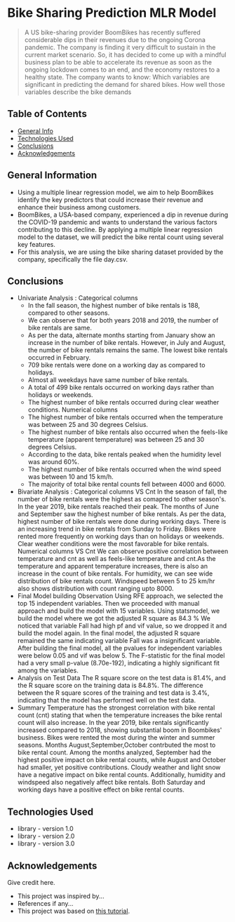 # Bike Sharing Prediction MLR Model
> A US bike-sharing provider BoomBikes has recently suffered considerable dips in their revenues due to the ongoing Corona pandemic. The company is finding it very difficult to sustain in the current market scenario. So, it has decided to come up with a mindful business plan to be able to accelerate its revenue as soon as the ongoing lockdown comes to an end, and the economy restores to a healthy state.
> The company wants to know:
Which variables are significant in predicting the demand for shared bikes.
How well those variables describe the bike demands


## Table of Contents
* [General Info](#general-information)
* [Technologies Used](#technologies-used)
* [Conclusions](#conclusions)
* [Acknowledgements](#acknowledgements)

<!-- You can include any other section that is pertinent to your problem -->

## General Information
- Using a multiple linear regression model, we aim to help BoomBikes identify the key predictors that could increase their revenue and enhance their business among customers.
- BoomBikes, a USA-based company, experienced a dip in revenue during the COVID-19 pandemic and wants to understand the various factors contributing to this decline. By applying a multiple linear regression model to the dataset, we will predict the bike rental count using several key features.
- For this analysis, we are using the bike sharing dataset provided by the company, specifically the file day.csv.
<!-- You don't have to answer all the questions - just the ones relevant to your project. -->

## Conclusions
- Univariate Analysis :
  Categorical columns
    - In the fall season, the highest number of bike rentals is 188, compared to other seasons.
    - We can observe that for both years 2018 and 2019, the number of bike rentals are same.
    - As per the data, alternate months starting from January show an increase in the number of bike rentals. However, in July and August, the number of bike rentals remains the same. The lowest bike rentals   
    occurred in February.
    - 709 bike rentals were done on a working day as compared to holidays.
    - Almost all weekdays have same number of bike rentals.
    - A total of 499 bike rentals occurred on working days rather than holidays or weekends.
    - The highest number of bike rentals occurred during clear weather conditions.
  Numerical columns
    - The highest number of bike rentals occurred when the temperature was between 25 and 30 degrees Celsius.
    - The highest number of bike rentals also occurred when the feels-like temperature (apparent temperature) was between 25 and 30 degrees Celsius.
    - According to the data, bike rentals peaked when the humidity level was around 60%.
    - The highest number of bike rentals occurred when the wind speed was between 10 and 15 km/h.
    - The majority of total bike rental counts fell between 4000 and 6000.
- Bivariate Analysis :
  Categorical columns VS Cnt
    In the season of fall, the number of bike rentals were the highest as comapred to other season's.
    In the year 2019, bike rentals reached their peak.
    The months of June and September saw the highest number of bike rentals.
    As per the data, highest number of bike rentals were done during working days.
    There is an increasing trend in bike rentals from Sunday to Friday.
    Bikes were rented more frequently on working days than on holidays or weekends.
    Clear weather conditions were the most favorable for bike rentals.
  Numerical columns VS Cnt
    We can observe positive correlation between temperature and cnt as well as feels-like temperature and cnt.As the temperature and apparent temperature increases, there is also an increase in the count of bike 
    rentals.
    For humidity, we can see wide distribution of bike rentals count.
    Windspeed between 5 to 25 km/hr also shows distribution with count ranging upto 8000.
- Final Model building Observation
    Using RFE approach, we selected the top 15 independent variables. Then we proceeded with manual approach and build the model with 15 variables.
    Using statsmodel, we build the model where we got the adjusted R square as 84.3 %
    We noticed that variable Fall had high pf and vif value, so we dropped it and build the model again.
    In the final model, the adjusted R square remained the same indicating variable Fall was a insignificant variable.
    After building the final model, all the pvalues for independent variables were below 0.05 and vif was below 5.
    The F-statistic for the final model had a very small p-value (8.70e-192), indicating a highly significant fit among the variables.
- Analysis on Test Data
    The R square score on the test data is 81.4%, and the R square score on the training data is 84.8%.
    The difference between the R square scores of the training and test data is 3.4%, indicating that the model has performed well on the test data.
- Summary
    Temperature has the strongest correlation with bike rental count (cnt) stating that when the temperature increases the bike rental count will also increase.
    In the year 2019, bike rentals significantly increased compared to 2018, showing substantial boom in Boombikes' business.
    Bikes were rented the most during the winter and summer seasons.
    Months August,September,October contrbuted the most to bike rental count.
    Among the months analyzed, September had the highest positive impact on bike rental counts, while August and October had smaller, yet positive contributions.
    Cloudy weather and light snow have a negative impact on bike rental counts. Additionally, humidity and windspeed also negatively affect bike rentals.
    Both Saturday and working days have a positive effect on bike rental counts.

<!-- You don't have to answer all the questions - just the ones relevant to your project. -->


## Technologies Used
- library - version 1.0
- library - version 2.0
- library - version 3.0

<!-- As the libraries versions keep on changing, it is recommended to mention the version of library used in this project -->

## Acknowledgements
Give credit here.
- This project was inspired by...
- References if any...
- This project was based on [this tutorial](https://www.example.com).


<!-- Optional -->
<!-- ## License -->
<!-- This project is open source and available under the [... License](). -->

<!-- You don't have to include all sections - just the one's relevant to your project -->
